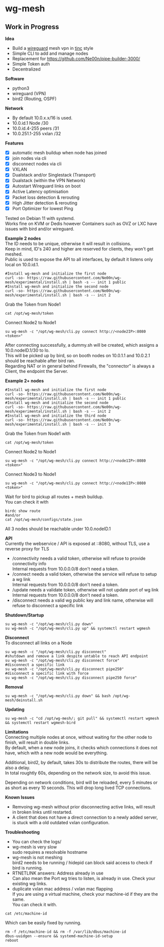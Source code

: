 # wg-mesh
## Work in Progress

**Idea**<br />
- Build a [wireguard](https://www.wireguard.com/) mesh vpn in [tinc](https://www.tinc-vpn.org/) style
- Simple CLI to add and manage nodes
- Replacement for https://github.com/Ne00n/pipe-builder-3000/
- Simple Token auth
- Decentralized

**Software**<br />
- python3
- wireguard (VPN)
- bird2 (Routing, OSPF)

**Network**<br />
- By default 10.0.x.x/16 is used.<br>
- 10.0.id.1 Node /30<br>
- 10.0.id.4-255 peers /31<br>
- 10.0.251.1-255 vxlan /32<br>

**Features**<br>
- [x] automatic mesh buildup when node has joined
- [x] join nodes via cli
- [x] disconnect nodes via cli
- [x] VXLAN
- [x] Dualstack and/or Singlestack (Transport)
- [x] Dualstack (within the VPN Network)
- [x] Autostart Wireguard links on boot
- [x] Active Latency optimisation
- [x] Packet loss detection & rerouting
- [x] High Jitter detection & rerouting
- [x] Port Optimizer for lowest Ping
 
Tested on Debian 11 with systemd.<br>
Works fine on KVM or Dedis however Containers such as OVZ or LXC have issues with bird and/or wireguard.<br>

**Example 2 nodes**<br>
The ID needs to be unique, otherwise it will result in collisions.<br>
Keep in mind, ID's 240 and higher are reserved for clients, they won't get meshed.<br>
Public is used to expose the API to all interfaces, by default it listens only local on 10.0.id.1.<br>
```
#Install wg-mesh and initialize the first node
curl -so- https://raw.githubusercontent.com/Ne00n/wg-mesh/experimental/install.sh | bash -s -- init 1 public
#Install wg-mesh and initialize the second node
curl -so- https://raw.githubusercontent.com/Ne00n/wg-mesh/experimental/install.sh | bash -s -- init 2
```
Grab the Token from Node1<br>
```
cat /opt/wg-mesh/token
```
Connect Node2 to Node1
```
su wg-mesh -c "/opt/wg-mesh/cli.py connect http://<node2IP>:8080 <token>"
```
After connecting successfully, a dummy.sh will be created, which assigns a 10.0.nodeID.1/30 to lo.<br>
This will be picked up by bird, so on booth nodes on 10.0.1.1 and 10.0.2.1 should be reachable after bird ran.<br>
Regarding NAT or in general behind Firewalls, the "connector" is always a Client, the endpoint the Server.<br>

**Example 2+ nodes**<br>
```
#Install wg-mesh and initialize the first node
curl -so- https://raw.githubusercontent.com/Ne00n/wg-mesh/experimental/install.sh | bash -s -- init 1 public
#Install wg-mesh and initialize the second node
curl -so- https://raw.githubusercontent.com/Ne00n/wg-mesh/experimental/install.sh | bash -s -- init 2
#Install wg-mesh and initialize the third node
curl -so- https://raw.githubusercontent.com/Ne00n/wg-mesh/experimental/install.sh | bash -s -- init 3
```
Grab the Token from Node1 with
```
cat /opt/wg-mesh/token
```
Connect Node2 to Node1
```
su wg-mesh -c "/opt/wg-mesh/cli.py connect http://<node1IP>:8080 <token>"
```
Connect Node3 to Node1
```
su wg-mesh -c "/opt/wg-mesh/cli.py connect http://<node1IP>:8080 <token>"
```
Wait for bird to pickup all routes + mesh buildup.<br>
You can check it with<br>
```
birdc show route
#and/or
cat /opt/wg-mesh/configs/state.json
```
All 3 nodes should be reachable under 10.0.nodeID.1<br>

**API**<br>
Currently the webservice / API is exposed at ::8080, without TLS, use a reverse proxy for TLS<br>
- /connectivity needs a valid token, otherwise will refuse to provide connectivity info<br>
Internal requests from 10.0.0.0/8 don't need a token.
- /connect needs a valid token, otherwise the service will refuse to setup a wg link<br>
Internal requests from 10.0.0.0/8 don't need a token.
- /update needs a validate token, otherwise will not update port of wg link<br>
Internal requests from 10.0.0.0/8 don't need a token.
- /disconnect needs a valid wg public key and link name, otherwise will refuse to disconnect a specific link<br>

**Shutdown/Startup**
```
su wg-mesh -c "/opt/wg-mesh/cli.py down"
su wg-mesh -c "/opt/wg-mesh/cli.py up" && systemctl restart wgmesh
```

**Disconnect**<br>
To disconnect all links on a Node
```
su wg-mesh -c "/opt/wg-mesh/cli.py disconnect"
#shutdown and remove a link despite untable to reach API endpoint
su wg-mesh -c "/opt/wg-mesh/cli.py disconnect force"
#disconnect a specific link
su wg-mesh -c "/opt/wg-mesh/cli.py disconnect pipe250"
#disconnect a specific link with force
su wg-mesh -c "/opt/wg-mesh/cli.py disconnect pipe250 force"
```

**Removal**
```
su wg-mesh -c "/opt/wg-mesh/cli.py down" && bash /opt/wg-mesh/deinstall.sh
```

**Updating**
```
su wg-mesh -c "cd /opt/wg-mesh/; git pull" && systemctl restart wgmesh && systemctl restart wgmesh-bird
```
**Limitations**<br>
Connecting multiple nodes at once, without waiting for the other node to finish, will result in double links.<br>
By default, when a new node joins, it checks which connections it does not have, which with a new node would be everything.<br>

Additional, bird2, by default, takes 30s to distribute the routes, there will be also a delay.<br>
In total roughtly 60s, depending on the network size, to avoid this issue.<br>

Depending on network conditions, bird will be reloaded, every 5 minutes or as short as every 10 seconds.
This will drop long lived TCP connections.

**Known Issues**<br>
- Remvoing wg-mesh without prior disconnecting active links, will result in broken links until restarted.<br>
- A client that does not have a direct connection to a newly added server, is stuck with a old outdated vxlan configuration.<br> 

**Troubleshooting**
- You can check the logs/<br>
- wg-mesh is very slow<br>
sudo requires a resolvable hostname
- wg-mesh is not meshing<br>
bird2 needs to be running / hidepid can block said access to check if bird is running.<br>
- RTNETLINK answers: Address already in use<br>
Can also mean the Port wg tries to listen, is already in use. Check your existing wg links.<br>
- duplicate vxlan mac address / vxlan mac flapping<br>
If you are using a virtual machine, check your machine-id if they are the same.<br>
You can check it with.<br>
```
cat /etc/machine-id
```
Which can be easily fixed by running.<br>
```
rm -f /etc/machine-id && rm -f /var/lib/dbus/machine-id
dbus-uuidgen --ensure && systemd-machine-id-setup
reboot
```